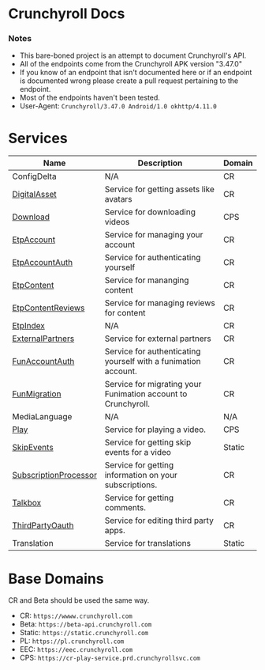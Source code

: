 Crunchyroll Docs
============

### Notes

* This bare-boned project is an attempt to document Crunchyroll's API.
* All of the endpoints come from the Crunchyroll APK version "3.47.0"
* If you know of an endpoint that isn't documented here or if an endpoint is documented wrong please create a pull request pertaining to the endpoint.
* Most of the endpoints haven't been tested.
* User-Agent: `Crunchyroll/3.47.0 Android/1.0 okhttp/4.11.0`


Services
============

| Name | Description | Domain |
| ----- | ----- | ----- |
| ConfigDelta | N/A | CR |
| [DigitalAsset](/Services/DigitalAsset/README.md) | Service for getting assets like avatars | CR |
| [Download](/Services/Download/README.md) | Service for downloading videos | CPS |
| [EtpAccount](/Services/EtpAccount/README.md) | Service for managing your account | CR |
| [EtpAccountAuth](/Services/EtpAccountAuth/README.md) | Service for authenticating yourself | CR |
| [EtpContent](/Services/EtpContent/README.md) | Service for mananging content | CR |
| [EtpContentReviews](/Services/EtpContentReviews/README.md) | Service for managing reviews for content | CR |
| [EtpIndex](/Services/EtpIndex/README.md) | N/A | CR |
| [ExternalPartners](/Services/ExternalPartners/README.md) | Service for external partners | CR |
| [FunAccountAuth](/Services/FunAccountAuth/README.md) | Service for authenticating yourself with a funimation account. | CR |
| [FunMigration](/Services/FunMigration/README.md) | Service for migrating your Funimation account to Crunchyroll. | CR |
| MediaLanguage | N/A | N/A |
| [Play](/Services/Play/README.md) | Service for playing a video. | CPS |
| [SkipEvents](/Services/SkipEvents/README.md) | Service for getting skip events for a video | Static |
| [SubscriptionProcessor](/Services/SubscriptionProcessor/README.md) | Service for getting information on your subscriptions. | CR |
| [Talkbox](/Services/Talkbox/README.md) | Service for getting comments. | CR |
| [ThirdPartyOauth](/Services/ThirdPartyOauth/README.md) | Service for editing third party apps. | CR |
| Translation | Service for translations | Static |

Base Domains
============

CR and Beta should be used the same way. 

* CR: `https://wwww.crunchyroll.com`
* Beta: `https://beta-api.crunchyroll.com`
* Static: `https://static.crunchyroll.com`
* PL: `https://pl.crunchyroll.com`
* EEC: `https://eec.crunchyroll.com`
* CPS: `https://cr-play-service.prd.crunchyrollsvc.com`
